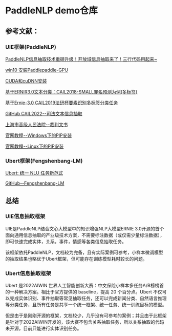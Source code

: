 # PaddleNLP demo仓库
## 参考文献：

### UIE框架(PaddleNLP)
[PaddleNLP信息抽取技术重磅升级！开放域信息抽取来了！三行代码用起来~](https://aistudio.baidu.com/aistudio/projectdetail/3914778?channelType=0&channel=0)

[win10 安装Paddlepaddle-GPU](https://aistudio.baidu.com/aistudio/projectdetail/3383520?channelType=0&channel=0)

[CUDA和cuDNN安装](https://blog.csdn.net/weixin_43082343/article/details/119043543)

[基于ERNIR3.0文本分类：CAIL2018-SMALL罪名预测为例(多标签)](https://aistudio.baidu.com/aistudio/projectdetail/4374631?channelType=0&channel=0)

[基于Ernie-3.0 CAIL2019法研杯要素识别多标签分类任务](https://aistudio.baidu.com/aistudio/projectdetail/4280922?contributionType=1)

[GitHub CAIL2022--司法文本信息抽取](https://github.com/china-ai-law-challenge/CAIL2022/tree/main/xxcq)

[上海市高级人民法院--裁判文书](http://www.hshfy.sh.cn/shfy/gweb2017/flws_list_new.jsp)

[官网教程--Windows下的PIP安装](https://www.paddlepaddle.org.cn/documentation/docs/zh/install/pip/windows-pip.html)

[官网教程--Linux下的PIP安装](https://www.paddlepaddle.org.cn/documentation/docs/zh/install/pip/linux-pip.html)

### Ubert框架(Fengshenbang-LM)

[Ubert: 统一 NLU 任务新范式](https://github.com/IDEA-CCNL/Fengshenbang-doc/blob/main/source/docs/%E4%BA%8C%E9%83%8E%E7%A5%9E%E7%B3%BB%E5%88%97/Erlangshen-Ubert-110M-Chinese.md)

[GitHub--Fengshenbang-LM](https://github.com/IDEA-CCNL/Fengshenbang-LM)

## 总结
### UIE信息抽取框架
UIE是PaddleNLP结合文心大模型中的知识增强NLP大模型ERNIE 3.0开源的首个面向通用信息抽取的产业级技术方案，不需要标注数据（或仅需少量标注数据），即可快速完成实体，关系，事件，情感等各类信息抽取任务。

该框架依托PaddleNLP，文档较为完备，且有实际案例可参考，小样本微调模型的抽取结果也略优于Ubert框架，但可能存在训练模型耗时较长的问题。
### Ubert信息抽取框架
Ubert 是2022AIWIN 世界人工智能创新大赛：中文保险小样本多任务A/B榜榜首的一种解决方案。相比于官方提供的 baseline，提高 20 个百分点。Ubert 不仅可以完成实体识别、事件抽取等常见抽取任务，还可以完成新闻分类、自然语言推理等分类任务，且所有任务是共享一个统一框架、统一任务、统一训练目标的模型。

但是由于是刚刚开源的框架，文档较少，几乎没有可参考的案例；并且由于此框架是针对于2022AIWIN开发的，该大赛不包含关系抽取任务，所以关系抽取的代码未开源，目前只能进行实体识别任务。
